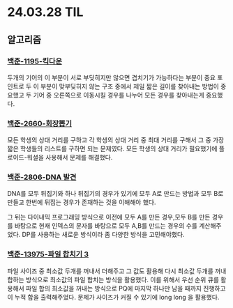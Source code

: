 # 24.03.28 TIL

## 알고리즘

### [백준-1195-킥다운](https://www.acmicpc.net/problem/1195)

두개의 기어의 이 부분이 서로 부딪히지만 않으면 겹치기가 가능하다는 부분이 중요 포인트로 두 이 부분이 맞부딪히지 않는 구조 중에서 제일 짧은 길이를 찾아내는 방법이 중요했고 두 기어 중 오른쪽으로 이동시킬 경우를 나누어 모든 경우를 찾아내는게 중요했다.

### [백준-2660-회장뽑기](https://www.acmicpc.net/problem/2660)

모든 학생의 상대 거리를 구하고 각 학생의 상대 거리 중 최대 거리를 구해서 그 중 가장 짧은 학생들의 리스트를 구하면 되는 문제였다. 모든 학생의 상대 거리가 필요했기에 플로이드-워셜을 사용해서 문제를 해결했다.

### [백준-2806-DNA 발견](https://www.acmicpc.net/problem/2806)

DNA를 모두 뒤집기와 하나 뒤집기의 경우가 있기에 모두 A로 만드는 방법과 모두 B로 만들고 한번에 뒤집는 경우가 존재하는 것을 이해해야 했다.

그 뒤는 다이내믹 프로그래밍 방식으로 이전에 모두 A를 만든 경우,모두 B를 만든 경우를 바탕으로 현재 인덱스의 문자를 바탕으로 모두 A,B를 만드는 경우의 수를 계산해주었다. DP를 사용하는 새로운 방식이라 좀 다양한 방식을 고민해야했다.

### [백준-13975-파일 합치기 3](https://www.acmicpc.net/problem/13975)

파일 사이즈 중 최소값 두개를 꺼내서 더해주고 그 값도 활용해 다시 최소값 두개를 꺼내 합하는 방식으로 최소값의 파일 합치는 방식을 활용했다. 이를 위해서 우선 순위 큐를 활용해서 파일 합의 최소값을 꺼내는 방식으로 PQ에 마지막 하나만 남을 때까지 진행하고 이 누적 합을 출력해주었다. 문제가 사이즈가 커질 수 있기에 long long 을 활용했다.

